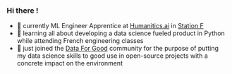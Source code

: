 ### Hi there !

- 🤖 currently ML Engineer Apprentice at [Humanitics.ai](https://humanitics.ai) in [Station F](https://stationf.co/)
- 👀 learning all about developing a data science fueled product in Python while attending French engineering classes
- 🌱 just joined the [Data For Good](https://dataforgood.fr/) community for the purpose of putting my data science skills to good use in open-source projects with a concrete impact on the environment
